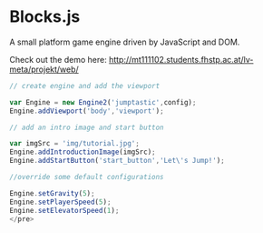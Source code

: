 # Blocks.js
A small platform game engine driven by JavaScript and DOM.

Check out the demo here: http://mt111102.students.fhstp.ac.at/lv-meta/projekt/web/

```javascript
// create engine and add the viewport

var Engine = new Engine2('jumptastic',config);
Engine.addViewport('body','viewport');

// add an intro image and start button

var imgSrc = 'img/tutorial.jpg';
Engine.addIntroductionImage(imgSrc);
Engine.addStartButton('start_button','Let\'s Jump!');

//override some default configurations

Engine.setGravity(5);
Engine.setPlayerSpeed(5);
Engine.setElevatorSpeed(1);
</pre>
```
